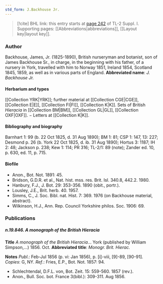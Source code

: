 ```yaml
---
std_form: J.Backhouse Jr.
---
```


> [!cite] BHL link: this entry starts at [page 242](https://www.biodiversitylibrary.org/page/33264969) of TL-2 Suppl. I.
> Supporting pages: [[Abbreviations|abbreviations]], [[Layout key|layout key]].

### Author

Backhouse, James, Jr. (1825-1890), British nurseryman and botanist, son of James Backhouse Sr., in charge, in the beginning with his father, of a nursery in York, travelled with him to Norway 1851, Ireland 1854, Scotland 1845, 1859, as well as in various parts of England. 
**Abbreviated name**: *J. Backhouse Jr.*

#### Herbarium and types

[[Collection YRK|YRK]]; further material at [[Collection CGE|CGE]], [[Collection E|E]], [[Collection FI|FI]], [[Collection K|K]]. Sets of British *Hieracia* in [[Collection BM|BM]], [[Collection GL|GL]], [[Collection OXF|OXF]]. − Letters at [[Collection K|K]].

#### Bibliography and biography

Barnhart 1: 99 (b. 22 Oct 1825, d. 31 Aug 1890); BM 1: 81; CSP 1: 147, 13: 227; Desmond p. 26 (b. York 22 Oct 1825, d. ib. 31 Aug 1890); Hortus 3: 1187; IH 2: 48; Jackson p. 238; Kew 1: 114; PR 316; TL-2/1: 89 (note); Zander ed. 10, p. 630, ed. 11, p. 715.

#### Biofile

- Anon., Bot. Not. 1891: 45.
- Bridson, G.D.R. et al., Nat. hist. mss. res. Brit. Isl. 340.8, 442.2. 1980.
- Hanbury, F.J., J. Bot. 29: 353-356. 1890 (obit., portr.).
- Lousley, J.E., Brit. herb. 40. 1957.
- Simms, C., J. Soc. Bibl. nat. Hist. 7: 369. 1976 (on Backhouse material, abstract).
- Wilkinson, H.J., Ann. Rep. Council Yorkshire philos. Soc. 1906: 69.

### Publications

##### n.19.846. A monograph of the British Hieracia

**Title**
*A monograph of the British Hieracia*... York (published by William Simpson,...) 1856. Oct.
**Abbreviated title**: *Monogr. Brit. Hierac.*

**Notes**
*Publ*.: Feb-Jul 1856 (p. vi: Jan 1856), p. \[i\]-viii, \[9\]-89, \[90-91\]. *Copies*: G, NY.
*Ref*.: Fries, E.P., Bot. Not. 1857: 94.
- Schlechtendal, D.F.L. von, Bot. Zeit. 15: 559-560. 1857 (rev.).
- Anon., Bull. Soc. bot. France 3(bibl.): 309-311. Aug 1856.

